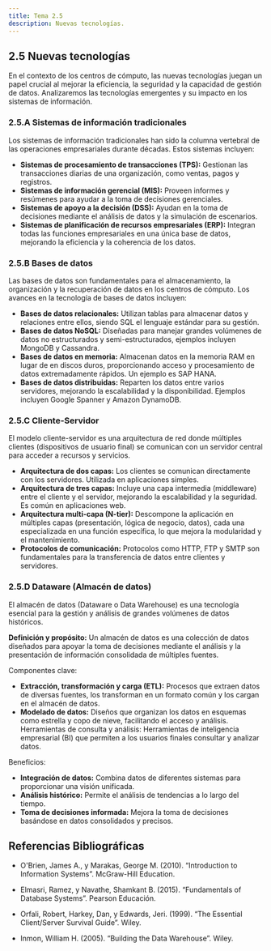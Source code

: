 ```yaml
---
title: Tema 2.5
description: Nuevas tecnologías.
---
```

## 2.5 Nuevas tecnologías

En el contexto de los centros de cómputo, las nuevas tecnologías juegan un papel crucial al mejorar la eficiencia, la seguridad y la capacidad de gestión de datos. Analizaremos las tecnologías emergentes y su impacto en los sistemas de información.

### 2.5.A Sistemas de información tradicionales

Los sistemas de información tradicionales han sido la columna vertebral de las operaciones empresariales durante décadas. Estos sistemas incluyen:

- **Sistemas de procesamiento de transacciones (TPS):** Gestionan las transacciones diarias de una organización, como ventas, pagos y registros.
- **Sistemas de información gerencial (MIS):** Proveen informes y resúmenes para ayudar a la toma de decisiones gerenciales.
- **Sistemas de apoyo a la decisión (DSS):** Ayudan en la toma de decisiones mediante el análisis de datos y la simulación de escenarios.
- **Sistemas de planificación de recursos empresariales (ERP):** Integran todas las funciones empresariales en una única base de datos, mejorando la eficiencia y la coherencia de los datos.

### 2.5.B Bases de datos

Las bases de datos son fundamentales para el almacenamiento, la organización y la recuperación de datos en los centros de cómputo. Los avances en la tecnología de bases de datos incluyen:

- **Bases de datos relacionales:** Utilizan tablas para almacenar datos y relaciones entre ellos, siendo SQL el lenguaje estándar para su gestión.
- **Bases de datos NoSQL:** Diseñadas para manejar grandes volúmenes de datos no estructurados y semi-estructurados, ejemplos incluyen MongoDB y Cassandra.
- **Bases de datos en memoria:** Almacenan datos en la memoria RAM en lugar de en discos duros, proporcionando acceso y procesamiento de datos extremadamente rápidos. Un ejemplo es SAP HANA.
- **Bases de datos distribuidas:** Reparten los datos entre varios servidores, mejorando la escalabilidad y la disponibilidad. Ejemplos incluyen Google Spanner y Amazon DynamoDB.

### 2.5.C Cliente-Servidor

El modelo cliente-servidor es una arquitectura de red donde múltiples clientes (dispositivos de usuario final) se comunican con un servidor central para acceder a recursos y servicios.

- **Arquitectura de dos capas:** Los clientes se comunican directamente con los servidores. Utilizada en aplicaciones simples.
- **Arquitectura de tres capas:** Incluye una capa intermedia (middleware) entre el cliente y el servidor, mejorando la escalabilidad y la seguridad. Es común en aplicaciones web.
- **Arquitectura multi-capa (N-tier):** Descompone la aplicación en múltiples capas (presentación, lógica de negocio, datos), cada una especializada en una función específica, lo que mejora la modularidad y el mantenimiento.
- **Protocolos de comunicación:** Protocolos como HTTP, FTP y SMTP son fundamentales para la transferencia de datos entre clientes y servidores.

### 2.5.D Dataware (Almacén de datos)

El almacén de datos (Dataware o Data Warehouse) es una tecnología esencial para la gestión y análisis de grandes volúmenes de datos históricos.

**Definición y propósito:** Un almacén de datos es una colección de datos diseñados para apoyar la toma de decisiones mediante el análisis y la presentación de información consolidada de múltiples fuentes.

Componentes clave:
- **Extracción, transformación y carga (ETL):** Procesos que extraen datos de diversas fuentes, los transforman en un formato común y los cargan en el almacén de datos.
- **Modelado de datos:** Diseños que organizan los datos en esquemas como estrella y copo de nieve, facilitando el acceso y análisis.
Herramientas de consulta y análisis: Herramientas de inteligencia empresarial (BI) que permiten a los usuarios finales consultar y analizar datos.

Beneficios:
- **Integración de datos:** Combina datos de diferentes sistemas para proporcionar una visión unificada.
- **Análisis histórico:** Permite el análisis de tendencias a lo largo del tiempo.
- **Toma de decisiones informada:** Mejora la toma de decisiones basándose en datos consolidados y precisos.

## Referencias Bibliográficas

- O'Brien, James A., y Marakas, George M. (2010). “Introduction to Information Systems”. McGraw-Hill Education.

- Elmasri, Ramez, y Navathe, Shamkant B. (2015). “Fundamentals of Database Systems”. Pearson Educación.

- Orfali, Robert, Harkey, Dan, y Edwards, Jeri. (1999). “The Essential Client/Server Survival Guide”. Wiley.

- Inmon, William H. (2005). “Building the Data Warehouse”. Wiley.